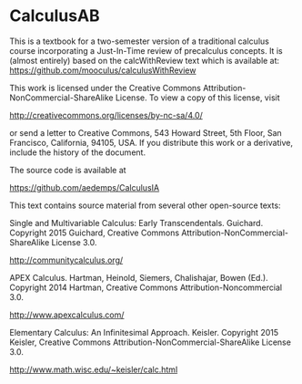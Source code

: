 # CalculusAB

This is a textbook for a two-semester version of a traditional calculus course
incorporating a Just-In-Time review of precalculus concepts.  It is (almost entirely) 
based on the calcWithReview text which is available at:
https://github.com/mooculus/calculusWithReview


This work is licensed under the Creative Commons Attribution-NonCommercial-ShareAlike License. To view a copy of this license, visit

http://creativecommons.org/licenses/by-nc-sa/4.0/

or send a letter to Creative Commons, 543 Howard Street, 5th Floor, San Francisco, California, 94105, USA. If you distribute this work or a derivative, include the history of the document.

The source code is available at


https://github.com/aedemps/CalculusIA

This text contains source material from several other open-source texts:

Single and Multivariable Calculus: Early Transcendentals. Guichard. Copyright 2015 Guichard, Creative Commons Attribution-NonCommercial-ShareAlike License 3.0.

http://communitycalculus.org/

APEX Calculus. Hartman, Heinold, Siemers, Chalishajar, Bowen (Ed.). Copyright 2014 Hartman, Creative Commons Attribution-Noncommercial 3.0.

http://www.apexcalculus.com/

Elementary Calculus: An Infinitesimal Approach. Keisler. Copyright 2015 Keisler, Creative Commons Attribution-NonCommercial-ShareAlike License 3.0.

http://www.math.wisc.edu/~keisler/calc.html
